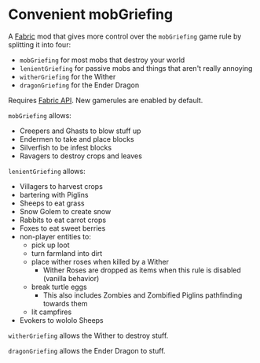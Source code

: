 # Convenient mobGriefing

A [Fabric](https://fabricmc.net) mod that gives more control over the `mobGriefing` game rule by splitting it into four:
- `mobGriefing` for most mobs that destroy your world
- `lenientGriefing` for passive mobs and things that aren't really annoying
- `witherGriefing` for the Wither
- `dragonGriefing` for the Ender Dragon

Requires [Fabric API](https://www.curseforge.com/minecraft/mc-mods/fabric-api). New gamerules are enabled by default.

`mobGriefing` allows:
- Creepers and Ghasts to blow stuff up
- Endermen to take and place blocks
- Silverfish to be infest blocks
- Ravagers to destroy crops and leaves

`lenientGriefing` allows:
- Villagers to harvest crops
- bartering with Piglins
- Sheeps to eat grass
- Snow Golem to create snow
- Rabbits to eat carrot crops
- Foxes to eat sweet berries
- non-player entities to:
  - pick up loot
  - turn farmland into dirt
  - place wither roses when killed by a Wither
    - Wither Roses are dropped as items when this rule is disabled (vanilla behavior)
  - break turtle eggs
    - This also includes Zombies and Zombified Piglins pathfinding towards them
  - lit campfires
- Evokers to wololo Sheeps

`witherGriefing` allows the Wither to destroy stuff.

`dragonGriefing` allows the Ender Dragon to stuff.
